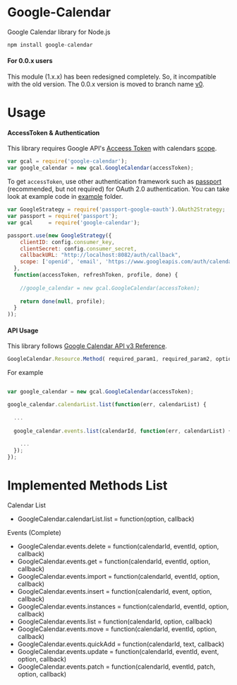 Google-Calendar
=======

Google Calendar library for Node.js

```javascript
npm install google-calendar
```

#### For 0.0.x users

This module (1.x.x) has been redesigned completely. So, it incompatible with the old version. The 0.0.x version is moved to branch name [v0](https://github.com/berryboy/google-calendar/tree/v0).

Usage
=======

#### AccessToken & Authentication

This library requires Google API's [Acceess Token](https://developers.google.com/accounts/docs/OAuth2) with calendars [scope](https://developers.google.com/google-apps/calendar/auth).

```javascript
var gcal = require('google-calendar');
var google_calendar = new gcal.GoogleCalendar(accessToken);
```

To get `accessToken`, use other authentication framework such as [passport](https://github.com/jaredhanson/passport) (recommended, but not required) for OAuth 2.0 authentication. You can take look at example code in [example](https://github.com/berryboy/google-calendar/tree/master/example) folder.

```javascript
var GoogleStrategy = require('passport-google-oauth').OAuth2Strategy;
var passport = require('passport');
var gcal     = require('google-calendar');

passport.use(new GoogleStrategy({
    clientID: config.consumer_key,
    clientSecret: config.consumer_secret,
    callbackURL: "http://localhost:8082/auth/callback",
    scope: ['openid', 'email', 'https://www.googleapis.com/auth/calendar'] 
  },
  function(accessToken, refreshToken, profile, done) {
    
    //google_calendar = new gcal.GoogleCalendar(accessToken);
    
    return done(null, profile);
  }
));
```

#### API Usage

This library follows [Google Calendar API v3 Reference](https://developers.google.com/google-apps/calendar/v3/reference/).

```javascript
GoogleCalendar.Resource.Method( required_param1, required_param2, optional, callback )
```

For example

```javascript

var google_calendar = new gcal.GoogleCalendar(accessToken);

google_calendar.calendarList.list(function(err, calendarList) {
  
  ...
  
  google_calendar.events.list(calendarId, function(err, calendarList) {
    
    ...
  });
});

```

Implemented Methods List
=======

Calendar List

- GoogleCalendar.calendarList.list = function(option, callback)

Events (Complete)

- GoogleCalendar.events.delete = function(calendarId, eventId, option, callback)
- GoogleCalendar.events.get    = function(calendarId, eventId, option, callback)
- GoogleCalendar.events.import = function(calendarId, eventId, option, callback)
- GoogleCalendar.events.insert = function(calendarId, event, option, callback)
- GoogleCalendar.events.instances = function(calendarId, eventId, option, callback)
- GoogleCalendar.events.list = function(calendarId, option, callback)
- GoogleCalendar.events.move = function(calendarId, eventId, option, callback)
- GoogleCalendar.events.quickAdd = function(calendarId, text, callback)
- GoogleCalendar.events.update = function(calendarId, eventId, event, option, callback)
- GoogleCalendar.events.patch	 = function(calendarId, eventId, patch, option, callback)

